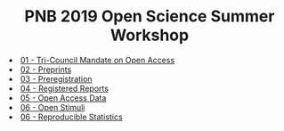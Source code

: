 <!DOCTYPE html>
<head>
<center><H1>PNB 2019 Open Science Summer Workshop</H1></center>


<li> <a href="https://github.com/drfeinberg/PNB-Open-Science-Summer-Workshop/blob/master/docs/01-Tri-Council-Open-Access.slides.html">01 - Tri-Council Mandate on Open Access</a></li>
<li> <a href="https://github.com/drfeinberg/PNB-Open-Science-Summer-Workshop/blob/master/docs/02-Preprints.slides.html">02 - Preprints</a></li>
<li> <a href="https://github.com/drfeinberg/PNB-Open-Science-Summer-Workshop/blob/master/docs/03-Preregistration.slides.html">03 - Preregistration</a></li>
<li> <a href="https://github.com/drfeinberg/PNB-Open-Science-Summer-Workshop/blob/master/docs/04-Registered-Reports.slides.html">04 - Registered Reports</a></li>
<li> <a href="https://github.com/drfeinberg/PNB-Open-Science-Summer-Workshop/blob/master/docs/05-Open-Access-Data.slides.html">05 - Open Access Data</a></li>
<li> <a href="https://github.com/drfeinberg/PNB-Open-Science-Summer-Workshop/blob/master/docs/06-Open-Stimuli.slides.html">06 - Open Stimuli</a></li>
<li> <a href="https://github.com/drfeinberg/PNB-Open-Science-Summer-Workshop/blob/master/docs/07-Reproducible-Statistics.slides.html">06 - Reproducible Statistics</a></li>


</head>
